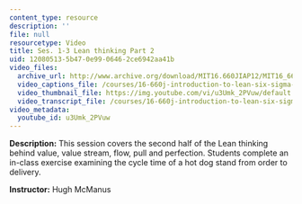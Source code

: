 ```yaml
---
content_type: resource
description: ''
file: null
resourcetype: Video
title: Ses. 1-3 Lean thinking Part 2
uid: 12080513-5b47-0e99-0646-2ce6942aa41b
video_files:
  archive_url: http://www.archive.org/download/MIT16.660JIAP12/MIT16_660JIAP12_ses1-3-2_300k.mp4
  video_captions_file: /courses/16-660j-introduction-to-lean-six-sigma-methods-january-iap-2012/865156a5a0565db09457d4d7401c126d_u3Umk_2PVuw.vtt
  video_thumbnail_file: https://img.youtube.com/vi/u3Umk_2PVuw/default.jpg
  video_transcript_file: /courses/16-660j-introduction-to-lean-six-sigma-methods-january-iap-2012/fab510eae2e38ec8c20569cbcda501ff_u3Umk_2PVuw.pdf
video_metadata:
  youtube_id: u3Umk_2PVuw
---
```


**Description:** This session covers the second half of the Lean thinking behind value, value stream, flow, pull and perfection. Students complete an in-class exercise examining the cycle time of a hot dog stand from order to delivery.

**Instructor:** Hugh McManus